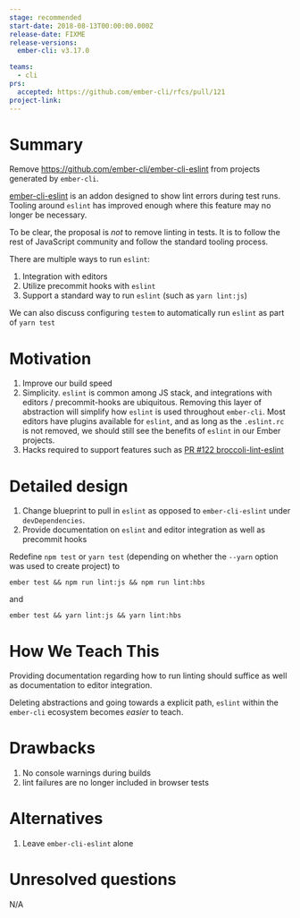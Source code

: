 ```yaml
---
stage: recommended
start-date: 2018-08-13T00:00:00.000Z
release-date: FIXME
release-versions:
  ember-cli: v3.17.0

teams:
  - cli
prs:
  accepted: https://github.com/ember-cli/rfcs/pull/121
project-link:
---
```


# Summary

Remove https://github.com/ember-cli/ember-cli-eslint from projects generated by
`ember-cli`.

[ember-cli-eslint](https://github.com/ember-cli/ember-cli-eslint) is an addon
designed to show lint errors during test runs. Tooling around `eslint` has
improved enough where this feature may no longer be necessary.

To be clear, the proposal is _not_ to remove linting in tests. It is to follow
the rest of JavaScript community and follow the standard tooling process.

There are multiple ways to run `eslint`:

1. Integration with editors
2. Utilize precommit hooks with `eslint`
3. Support a standard way to run `eslint` (such as `yarn lint:js`)

We can also discuss configuring `testem` to automatically run `eslint` as part
of `yarn test`

# Motivation

1. Improve our build speed
2. Simplicity. `eslint` is common among JS stack, and integrations with editors
   / precommit-hooks are ubiquitous. Removing this layer of abstraction will
   simplify how `eslint` is used throughout `ember-cli`. Most editors have
   plugins available for `eslint`, and as long as the `.eslint.rc` is not
   removed, we should still see the benefits of `eslint` in our Ember projects.
3. Hacks required to support features such as [PR #122
   broccoli-lint-eslint](https://github.com/ember-cli/broccoli-lint-eslint/pull/122#discussion-diff-153937455R28)

# Detailed design

1. Change blueprint to pull in `eslint` as opposed to `ember-cli-eslint` under
   `devDependencies`.
2. Provide documentation on `eslint` and editor integration as well as precommit hooks

Redefine `npm test` or `yarn test` (depending on whether the `--yarn` option was
used to create project) to

```
ember test && npm run lint:js && npm run lint:hbs
```

and

```
ember test && yarn lint:js && yarn lint:hbs
```


# How We Teach This

Providing documentation regarding how to run linting should suffice as well as
documentation to editor integration.

Deleting abstractions and going towards a explicit path, `eslint` within the
`ember-cli` ecosystem becomes _easier_ to teach.

# Drawbacks

1. No console warnings during builds
2. lint failures are no longer included in browser tests

# Alternatives

1. Leave `ember-cli-eslint` alone

# Unresolved questions

N/A

